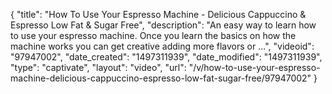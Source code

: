 {
    "title": "How To Use Your Espresso Machine - Delicious Cappuccino & Espresso Low Fat & Sugar Free",
    "description": "An easy way to learn how to use your espresso machine. Once you learn the basics on how the machine works you can get creative adding more flavors or ...",
    "videoid": "97947002",
    "date_created": "1497311939",
    "date_modified": "1497311939",
    "type": "captivate",
    "layout": "video",
    "url": "\/v\/how-to-use-your-espresso-machine-delicious-cappuccino-espresso-low-fat-sugar-free\/97947002"
}
